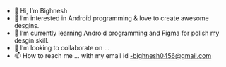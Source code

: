 - 👋 Hi, I’m Bighnesh
- 👀 I’m interested in Android programming & love to create awesome desgins.
- 🌱 I’m currently learning Android programming and Figma for polish my desgin skill.
- 💞️ I’m looking to collaborate on ...
- 📫 How to reach me ... with my email id -bighnesh0456@gmail.com

<!---
bighnesh86/bighnesh86 is a ✨ special ✨ repository because its `README.md` (this file) appears on your GitHub profile.
You can click the Preview link to take a look at your changes.
--->
